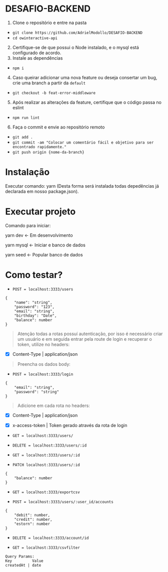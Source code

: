 ﻿# DESAFIO-BACKEND
1. Clone o repositório e entre na pasta
- `git clone https://github.com/AdrielModollo/DESAFIO-BACKEND`
- `cd owinteractive-api`

2. Certifique-se de que possui o Node instalado, e o mysql está configurado de acordo.
3. Instale as dependências
- `npm i`

4. Caso queirar adicionar uma nova feature ou deseja consertar um bug, crie uma branch a partir da `default`
- `git checkout -b feat-error-middleware`

5. Após realizar as alterações da feature, certifique que o código passa no eslint
- `npm run lint`

6. Faça o commit e envie ao repositório remoto
- `git add .`
- `git commit -am "Colocar um comentário fácil e objetivo para ser encontrado rapidamente."`
- `git push origin {nome-da-branch}`

# Instalação

Executar comando: yarn
(Desta forma será instalada todas depedências já declarada em nosso package.json).

# Executar projeto

Comando para iniciar: 

yarn dev  <- Em desenvolvimento

yarn mysql <- Iniciar e banco de dados

yarn seed <- Popular banco de dados

# Como testar?

- `POST = localhost:3333/users`

```
{
    "name": "string",
    "password": "123",
    "email": "string",
    "birthday": "Date",
    "balance": number
}
```

>Atenção todas a rotas possuí autenticação, por isso é necessário criar um usuário e em seguida entrar pela route de login e recuperar o token, utilize no headers: 

- [x] Content-Type | application/json

>Preencha os dados body:

- `POST = localhost:3333/login`

```
{
    "email": "string",
    "password": "string"
}
```

>Adicione em cada rota no headers: 

- [x] Content-Type | application/json

- [x] x-access-token | Token gerado através da rota de login


- `GET = localhost:3333/users/`
- `DELETE = localhost:3333/users/:id`
- `GET = localhost:3333/users/:id`

- `PATCH localhost:3333/users/:id`

```
{
    "balance": number
}
```

- `GET = localhost:3333/exportcsv`

- `POST = localhost:3333/users/:user_id/accounts`

```
{
    "debit": number,
    "credit": number,
    "estorn": number
}
```

- `DELETE = localhost:3333/account/id`

- `GET = localhost:3333/csvfilter`

```
Query Params:
Key         Value
createdAt | date
````
